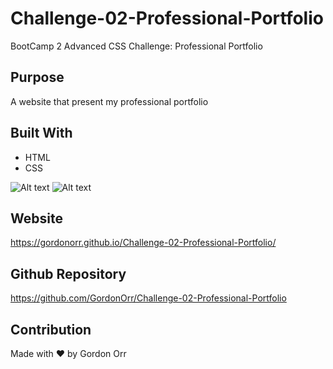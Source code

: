 # Challenge-02-Professional-Portfolio
BootCamp 2 Advanced CSS Challenge: Professional Portfolio

## Purpose
A website that present my professional portfolio

## Built With
* HTML
* CSS

![Alt text](/images/screen-shot-one-for-readme.jpg?raw=true "Screen Shot One")
![Alt text](/images/screen-shot-two-for-readme.jpg?raw=true "Screen Shot Two")

## Website
https://gordonorr.github.io/Challenge-02-Professional-Portfolio/

## Github Repository
https://github.com/GordonOrr/Challenge-02-Professional-Portfolio



## Contribution
Made with ❤️ by Gordon Orr

